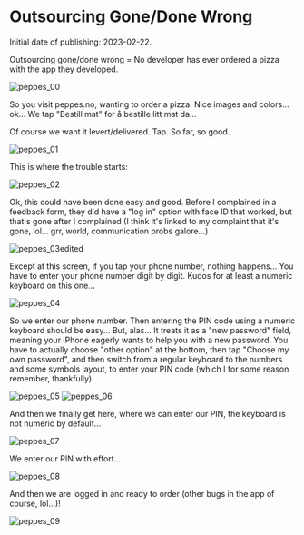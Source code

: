 # Outsourcing Gone/Done Wrong

Initial date of publishing: 2023-02-22.

Outsourcing gone/done wrong = No developer has ever ordered a pizza with the app they developed.

![peppes_00](/notes/imøges/peppes00.jpg)

So you visit peppes.no, wanting to order a pizza. Nice images and colors... ok... We tap "Bestill mat" for å bestille litt mat da...

Of course we want it levert/delivered. Tap. So far, so good.

![peppes_01](/notes/imøges/peppes01.jpg)

This is where the trouble starts:

![peppes_02](/notes/imøges/peppes02.jpg)

Ok, this could have been done easy and good. Before I complained in a feedback form, they did have a "log in" option with 
face ID that worked, but that's gone after I complained (I think it's linked to my complaint that it's gone, 
lol... grr, world, communication probs galore...)

![peppes_03edited](/notes/imøges/peppes03edited.jpg)

Except at this screen, if you tap your phone number, nothing happens... You have to enter your phone number digit by digit.
Kudos for at least a numeric keyboard on this one...

![peppes_04](/notes/imøges/peppes04.jpg)

So we enter our phone number. Then entering the PIN code using a numeric keyboard should be easy... But, alas... It treats it as
a "new password" field, meaning your iPhone eagerly wants to help you with a new password. You have to actually choose
"other option" at the bottom, then tap "Choose my own password", and then switch from a regular keyboard to the numbers and some symbols
layout, to enter your PIN code (which I for some reason remember, thankfully).

![peppes_05](/notes/imøges/peppes05.jpg)
![peppes_06](/notes/imøges/peppes06.jpg)

And then we finally get here, where we can enter our PIN, the keyboard is not numeric by default...

![peppes_07](/notes/imøges/peppes07.jpg)

We enter our PIN with effort...

![peppes_08](/notes/imøges/peppes08.jpg)

And then we are logged in and ready to order (other bugs in the app of course, lol...)!

![peppes_09](/notes/imøges/peppes09.jpg)

